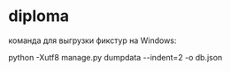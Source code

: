 # diploma

команда для выгрузки фикстур на Windows:

python -Xutf8 manage.py dumpdata --indent=2 -o db.json
